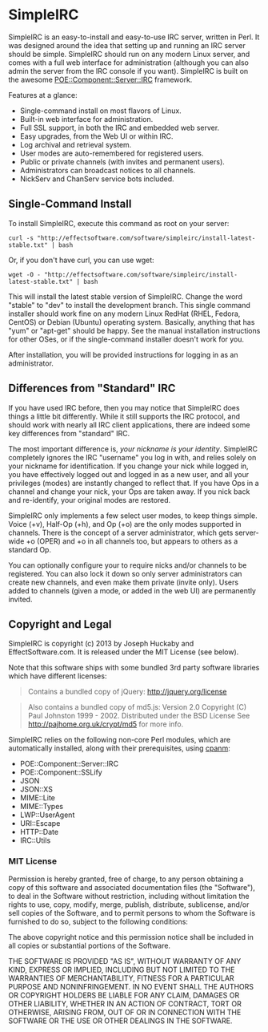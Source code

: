 SimpleIRC
=========

SimpleIRC is an easy-to-install and easy-to-use IRC server, written in Perl.  It was designed around the idea that setting up and running an IRC server should be simple.  SimpleIRC should run on any modern Linux server, and comes with a full web interface for administration (although you can also admin the server from the IRC console if you want).  SimpleIRC is built on the awesome [POE::Component::Server::IRC](http://search.cpan.org/dist/POE-Component-Server-IRC/) framework.

Features at a glance:

* Single-command install on most flavors of Linux.
* Built-in web interface for administration.
* Full SSL support, in both the IRC and embedded web server.
* Easy upgrades, from the Web UI or within IRC.
* Log archival and retrieval system.
* User modes are auto-remembered for registered users.
* Public or private channels (with invites and permanent users).
* Administrators can broadcast notices to all channels.
* NickServ and ChanServ service bots included.

## Single-Command Install

To install SimpleIRC, execute this command as root on your server:

    curl -s "http://effectsoftware.com/software/simpleirc/install-latest-stable.txt" | bash

Or, if you don't have curl, you can use wget:

    wget -O - "http://effectsoftware.com/software/simpleirc/install-latest-stable.txt" | bash

This will install the latest stable version of SimpleIRC.  Change the word "stable" to "dev" to install the development branch.  This single command installer should work fine on any modern Linux RedHat (RHEL, Fedora, CentOS) or Debian (Ubuntu) operating system.  Basically, anything that has "yum" or "apt-get" should be happy.  See the manual installation instructions for other OSes, or if the single-command installer doesn't work for you.

After installation, you will be provided instructions for logging in as an administrator.

## Differences from "Standard" IRC

If you have used IRC before, then you may notice that SimpleIRC does things a little bit differently.  While it still supports the IRC protocol, and should work with nearly all IRC client applications, there are indeed some key differences from "standard" IRC.

The most important difference is, _your nickname is your identity_.  SimpleIRC completely ignores the IRC "username" you log in with, and relies solely on your nickname for identification.  If you change your nick while logged in, you have effectively logged out and logged in as a new user, and all your privileges (modes) are instantly changed to reflect that.  If you have Ops in a channel and change your nick, your Ops are taken away.  If you nick back and re-identify, your original modes are restored.

SimpleIRC only implements a few select user modes, to keep things simple.  Voice (+v), Half-Op (+h), and Op (+o) are the only modes supported in channels.  There is the concept of a server administrator, which gets server-wide +o (OPER) and +o in all channels too, but appears to others as a standard Op.

You can optionally configure your to require nicks and/or channels to be registered.  You can also lock it down so only server administrators can create new channels, and even make them private (invite only).  Users added to channels (given a mode, or added in the web UI) are permanently invited.

## Copyright and Legal

SimpleIRC is copyright (c) 2013 by Joseph Huckaby and EffectSoftware.com.  It is released under the MIT License (see below).

Note that this software ships with some bundled 3rd party software libraries which have different licenses:

> Contains a bundled copy of jQuery:
> http://jquery.org/license

> Also contains a bundled copy of md5.js:
> Version 2.0 Copyright (C) Paul Johnston 1999 - 2002.
> Distributed under the BSD License
> See http://pajhome.org.uk/crypt/md5 for more info.

SimpleIRC relies on the following non-core Perl modules, which are automatically installed, along with their prerequisites, using [cpanm](http://cpanmin.us):

* POE::Component::Server::IRC
* POE::Component::SSLify
* JSON
* JSON::XS
* MIME::Lite
* MIME::Types
* LWP::UserAgent
* URI::Escape
* HTTP::Date
* IRC::Utils

### MIT License

Permission is hereby granted, free of charge, to any person obtaining a copy
of this software and associated documentation files (the "Software"), to deal
in the Software without restriction, including without limitation the rights
to use, copy, modify, merge, publish, distribute, sublicense, and/or sell
copies of the Software, and to permit persons to whom the Software is
furnished to do so, subject to the following conditions:

The above copyright notice and this permission notice shall be included in
all copies or substantial portions of the Software.

THE SOFTWARE IS PROVIDED "AS IS", WITHOUT WARRANTY OF ANY KIND, EXPRESS OR
IMPLIED, INCLUDING BUT NOT LIMITED TO THE WARRANTIES OF MERCHANTABILITY,
FITNESS FOR A PARTICULAR PURPOSE AND NONINFRINGEMENT. IN NO EVENT SHALL THE
AUTHORS OR COPYRIGHT HOLDERS BE LIABLE FOR ANY CLAIM, DAMAGES OR OTHER
LIABILITY, WHETHER IN AN ACTION OF CONTRACT, TORT OR OTHERWISE, ARISING FROM,
OUT OF OR IN CONNECTION WITH THE SOFTWARE OR THE USE OR OTHER DEALINGS IN
THE SOFTWARE.

